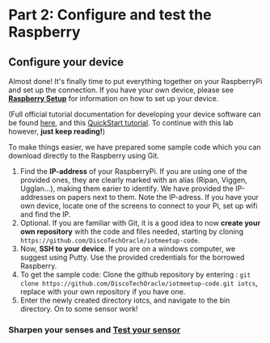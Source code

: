 # Part 2: Configure and test the Raspberry #

## Configure your device ##

Almost done! It's finally time to put everything together on your RaspberryPi and set up the connection. If you have your own device, please see **[Raspberry Setup](raspberrysetup.md)** for information on how to set up your device.

(Full official tutorial documentation for developing your device software can be found [here](https://docs.oracle.com/en/cloud/paas/iot-cloud/iotgs/developing-device-software-using-client-software-libraries1.html "Developing Device Software Using the Client Software Libraries"), and this [QuickStart tutorial](http://www.oracle.com/webfolder/technetwork/tutorials/obe/cloud/iot/IoT%20Quick%20Start%20CPOSIX/IoTQuickStartCPOSIX.html "POSIX Application on a Raspberry Pi"). To continue with this lab however, **just keep reading!**)

To make things easier, we have prepared some sample code which you can download directly to the Raspberry using Git.

1. Find the **IP-address** of your RaspberryPi. If you are using one of the provided ones, they are clearly marked with an alias (Ripan, Viggen, Ugglan...), making them earier to identify. We have provided the IP-addresses on papers next to them. Note the IP-adress. If you have your own device, locate one of the screens to connect to your Pi, set up wifi and find the IP.
2. Optional. If you are familiar with Git, it is a good idea to now **create your own repository** with the code and files needed, starting by cloning `https://github.com/DiscoTechOracle/iotmeetup-code`.
3. Now, **SSH to your device**. If you are on a windows computer, we suggest using Putty. Use the provided credentials for the borrowed Raspberry.
4. To get the sample code: Clone the github repository by entering : `git clone https://github.com/DiscoTechOracle/iotmeetup-code.git iotcs`, replace with your own repository if you have one.
5. Enter the newly created directory iotcs, and navigate to the bin directory.
On to some sensor work!

### Sharpen your senses and [Test your sensor](dhtsensor.md) ###

